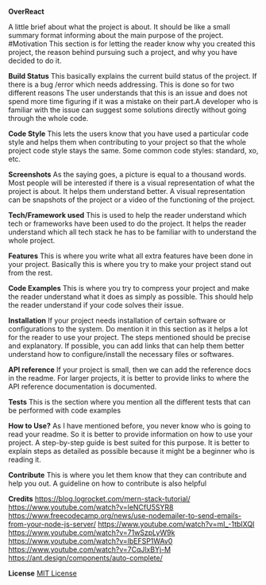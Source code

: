 **OverReact**

A little brief about what the project is about. It should be like a small summary format informing about the main purpose of the project.
#Motivation
This section is for letting the reader know why you created this project, the reason behind pursuing such a project, and why you have decided to do it.

**Build Status**
This basically explains the current build status of the project. If there is a bug /error which needs addressing. This is done so for two different reasons The user understands that this is an issue and does not spend more time figuring if it was a mistake on their part.A developer who is familiar with the issue can suggest some solutions directly without going through the whole code.

**Code Style**
This lets the users know that you have used a particular code style and helps them when contributing to your project so that the whole project code style stays the same. Some common code styles: standard, xo, etc.

**Screenshots**
As the saying goes, a picture is equal to a thousand words. Most people will be interested if there is a visual representation of what the project is about. It helps them understand better. A visual representation can be snapshots of the project or a video of the functioning of the project.

**Tech/Framework used**
This is used to help the reader understand which tech or frameworks have been used to do the project. It helps the reader understand which all tech stack he has to be familiar with to understand the whole project.

**Features**
This is where you write what all extra features have been done in your project. Basically this is where you try to make your project stand out from the rest.

**Code Examples**
This is where you try to compress your project and make the reader understand what it does as simply as possible. This should help the reader understand if your code solves their issue.

**Installation**
If your project needs installation of certain software or configurations to the system. Do mention it in this section as it helps a lot for the reader to use your project. The steps mentioned should be precise and explanatory.  If possible, you can add links that can help them better understand how to configure/install the necessary files or softwares.

**API reference**
If your project is small, then we can add the reference docs in the readme. For larger projects, it is better to provide links to where the API reference documentation is documented.

**Tests**
This is the section where you mention all the different tests that can be performed with code examples

**How to Use?**
As I have mentioned before, you never know who is going to read your readme. So it is better to provide information on how to use your project. A step-by-step guide is best suited for this purpose. It is better to explain steps as detailed as possible because it might be a beginner who is reading it.

**Contribute**
This is where you let them know that they can contribute and help you out. A guideline on how to contribute is also helpful

**Credits**
https://blog.logrocket.com/mern-stack-tutorial/
https://www.youtube.com/watch?v=leNCfU5SYR8
https://www.freecodecamp.org/news/use-nodemailer-to-send-emails-from-your-node-js-server/
https://www.youtube.com/watch?v=mI_-1tbIXQI
https://www.youtube.com/watch?v=71wSzpLyW9k
https://www.youtube.com/watch?v=lbEFSP1WAv0
https://www.youtube.com/watch?v=7CqJlxBYj-M
https://ant.design/components/auto-complete/

**License**
[MIT License](LICENSE)
